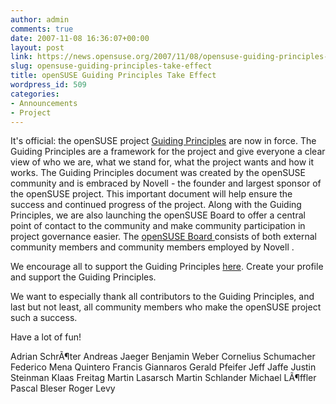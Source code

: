 ```yaml
---
author: admin
comments: true
date: 2007-11-08 16:36:07+00:00
layout: post
link: https://news.opensuse.org/2007/11/08/opensuse-guiding-principles-take-effect/
slug: opensuse-guiding-principles-take-effect
title: openSUSE Guiding Principles Take Effect
wordpress_id: 509
categories:
- Announcements
- Project
---
```


It's official: the openSUSE project [Guiding Principles](http://en.opensuse.org/Guiding_Principles) are now in force. The Guiding Principles are a framework for the project and give everyone a clear view of who we are, what we stand for, what the project wants and how it works. The Guiding Principles document was created by the openSUSE community and is embraced by Novell - the founder and largest sponsor of the openSUSE project. This important document will help ensure the success and continued progress of the project. Along with the Guiding Principles, we are also launching the openSUSE Board to offer a central point of contact to the community and make community participation in project governance easier. The [ openSUSE Board ](http://en.opensuse.org/Board) consists of both external community members and community members employed by Novell . 

We encourage all to support the Guiding Principles [ here](https://users.opensuse.org/ ). Create your profile and support the Guiding Principles. 

We want to especially thank all contributors to the Guiding Principles, and last but not least, all community members who make the openSUSE project such a success. 

Have a lot of fun! 

Adrian SchrÃ¶ter 
Andreas Jaeger 
Benjamin Weber 
Cornelius Schumacher 
Federico Mena Quintero 
Francis Giannaros 
Gerald Pfeifer 
Jeff Jaffe 
Justin Steinman 
Klaas Freitag 
Martin Lasarsch 
Martin Schlander 
Michael LÃ¶ffler 
Pascal Bleser 
Roger Levy
